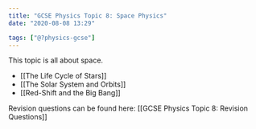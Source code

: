 ```yaml
---
title: "GCSE Physics Topic 8: Space Physics"
date: "2020-08-08 13:29"

tags: ["@?physics-gcse"]
---
```


This topic is all about space.

* [[The Life Cycle of Stars]]
* [[The Solar System and Orbits]]
* [[Red-Shift and the Big Bang]]

Revision questions can be found here: [[GCSE Physics Topic 8: Revision Questions]]